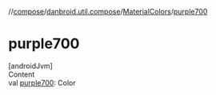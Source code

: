 //[compose](../../../index.md)/[danbroid.util.compose](../index.md)/[MaterialColors](index.md)/[purple700](purple700.md)



# purple700  
[androidJvm]  
Content  
val [purple700](purple700.md): Color  



